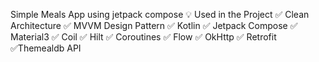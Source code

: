 Simple Meals App using jetpack compose
💡 Used in the Project
✅ Clean Architecture
✅ MVVM Design Pattern
✅ Kotlin
✅ Jetpack Compose
✅ Material3
✅ Coil
✅ Hilt
✅ Coroutines
✅ Flow
✅ OkHttp
✅ Retrofit
✅Themealdb API
